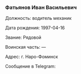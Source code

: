 ### Фатьянов Иван Васильевич

Должность: водитель механик

Дата рождения: 1997-04-16

Звание: Рядовой

Воинская часть: —

Адрес: г. Наро-Фоминск

Сообщение в Telegram: []()
